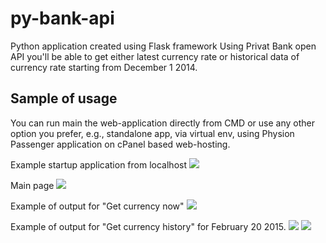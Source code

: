 # py-bank-api
Python application created using Flask framework 
Using Privat Bank open API you'll be able to get either latest currency rate or historical data of currency rate starting from December 1 2014.

Sample of usage
-------------------------------
You can run main the web-application directly from CMD or use any other option you prefer, e.g., standalone app, via virtual env, using Physion Passenger application on cPanel based web-hosting. 

Example startup application from localhost
![](https://raw.githubusercontent.com/swifty94/py-bank-app/master/usg/simple_start.png)

Main page
![](https://raw.githubusercontent.com/swifty94/py-bank-app/master/usg/sample_landing_page.png)

Example of output for "Get currency now"
![](https://raw.githubusercontent.com/swifty94/py-bank-app/master/usg/sample_currency_now.png)

Example of output for "Get currency history" for February 20 2015.
![](https://raw.githubusercontent.com/swifty94/py-bank-app/master/usg/sample_get_history_request.png)
![](https://raw.githubusercontent.com/swifty94/py-bank-app/master/usg/sample_get_history_output.png)
